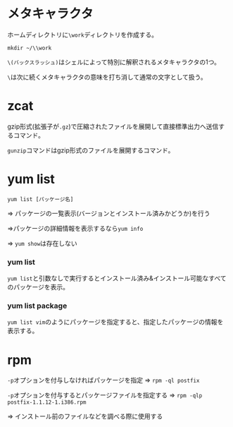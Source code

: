 # メタキャラクタ

ホームディレクトリに`\work`ディレクトリを作成する。

```
mkdir ~/\\work
```

`\(バックスラッシュ)`はシェルによって特別に解釈されるメタキャラクタの1つ。

`\`は次に続くメタキャラクタの意味を打ち消して通常の文字として扱う。

# zcat

gzip形式(拡張子が`.gz`)で圧縮されたファイルを展開して直接標準出力へ送信するコマンド。

`gunzip`コマンドはgzip形式のファイルを展開するコマンド。

# yum list

```
yum list [パッケージ名]
```

=> パッケージの一覧表示(バージョンとインストール済みかどうか)を行う

=>パッケージの詳細情報を表示するなら`yum info`

=> `yum show`は存在しない

### yum list


`yum list`と引数なしで実行するとインストール済み&インストール可能なすべてのパッケージを表示。

### yum list package

`yum list vim`のようにパッケージを指定すると、指定したパッケージの情報を表示する。

# rpm

`-p`オプションを付与しなければパッケージを指定 => `rpm -ql postfix`

`-p`オプションを付与するとパッケージファイルを指定する => `rpm -qlp postfix-1.1.12-1.i386.rpm`

=> インストール前のファイルなどを調べる際に使用する

